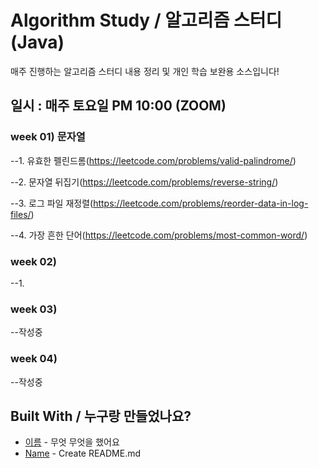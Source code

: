 # Algorithm Study / 알고리즘 스터디(Java)

매주 진행하는 알고리즘 스터디 내용 정리 및 개인 학습 보완용 소스입니다!

## 일시 : 매주 토요일 PM 10:00 (ZOOM)

### week 01) 문자열

--1. 유효한 펠린드롬(https://leetcode.com/problems/valid-palindrome/)

--2. 문자열 뒤집기(https://leetcode.com/problems/reverse-string/)

--3. 로그 파일 재정렬(https://leetcode.com/problems/reorder-data-in-log-files/)

--4. 가장 흔한 단어(https://leetcode.com/problems/most-common-word/)

### week 02)

--1. 

### week 03)

--작성중

### week 04)

--작성중


## Built With / 누구랑 만들었나요?

* [이름](링크) - 무엇 무엇을 했어요
* [Name](Link) - Create README.md
